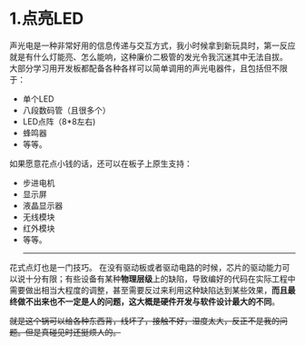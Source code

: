 
# 1.点亮LED

声光电是一种非常好用的信息传递与交互方式，我小时候拿到新玩具时，第一反应就是有什么灯能亮、怎么能响，这种廉价二极管的发光令我沉迷其中无法自拔。
大部分学习用开发板都配备各种各样可以简单调用的声光电器件，且包括但不限于：
* 单个LED
* 八段数码管（且很多个）
* LED点阵（8\*8左右)
* 蜂鸣器
* 等等。
  
如果愿意花点小钱的话，还可以在板子上原生支持：
* 步进电机
* 显示屏
* 液晶显示器
* 无线模块
* 红外模块
* 等等。
  ***
花式点灯也是一门技巧。
在没有驱动板或者驱动电路的时候，芯片的驱动能力可以说十分有限；有些设备有某种**物理层级**上的缺陷，导致编好的代码在实际工程中需要做出相当大程度的调整，甚至需要反过来利用这种缺陷达到某些效果，**而且最终做不出来也不一定是人的问题，这大概是硬件开发与软件设计最大的不同**。

~~就是这个锅可以给各种东西背，线坏了，接触不好，湿度太大，反正不是我的问题。但是真碰见时还挺烦人的。~~
